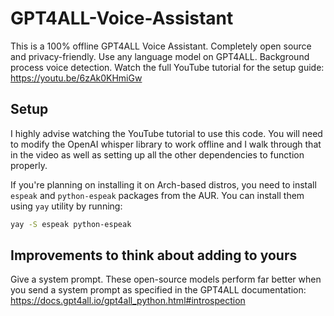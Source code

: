 # GPT4ALL-Voice-Assistant
This is a 100% offline GPT4ALL Voice Assistant. Completely open source and privacy-friendly. Use any language model on GPT4ALL. Background process voice detection. Watch the full YouTube tutorial for the setup guide: https://youtu.be/6zAk0KHmiGw
## Setup
I highly advise watching the YouTube tutorial to use this code. You will need to modify the OpenAI whisper library to work offline and I walk through that in the video as well as setting up all the other dependencies to function properly.

If you're planning on installing it on Arch-based distros, you need to install `espeak` and `python-espeak` packages from the AUR. You can install them using `yay` utility by running:
```bash
yay -S espeak python-espeak
```
## Improvements to think about adding to yours
Give a system prompt. These open-source models perform far better when you send a system prompt as specified in the GPT4ALL documentation: https://docs.gpt4all.io/gpt4all_python.html#introspection
